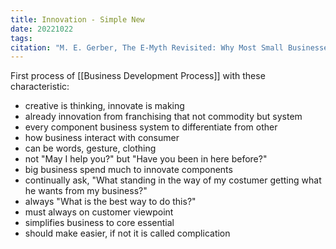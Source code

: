 ```yaml
---
title: Innovation - Simple New
date: 20221022
tags: 
citation: "M. E. Gerber, The E-Myth Revisited: Why Most Small Businesses Don’t Work and What to Do About It. Harper Collins, 2009."
---
```

First process of [[Business Development Process]] with these characteristic:
- creative is thinking, innovate is making
- already innovation from franchising that not commodity but system
- every component business system to differentiate from other
- how business interact with consumer
- can be words, gesture, clothing
- not "May I help you?" but "Have you been in here before?"
- big business spend much to innovate components
- continually ask, "What standing in the way of my costumer getting what he wants from my business?"
- always "What is the best way to do this?"
- must always on customer viewpoint
- simplifies business to core essential
- should make easier, if not it is called complication